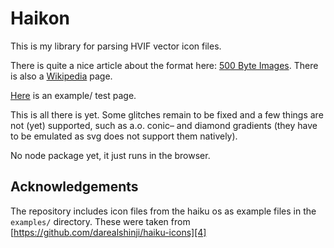 Haikon
======

This is my library for parsing HVIF vector icon files. 

There is quite a nice article about the format here: [500 Byte Images][2]. There is also a [Wikipedia][3] page.

[Here][1] is an example/ test page. 

This is all there is yet. Some glitches remain to be fixed and a few things are not (yet) supported, such as a.o. conic– and diamond gradients (they have to be emulated as svg does not support them natively). 

No node package yet, it just runs in the browser. 

[1]: https://alwinb.github.io/haikon-js/
[2]: http://blog.leahhanson.us/post/recursecenter2016/haiku_icons.html
[3]: https://en.wikipedia.org/wiki/Haiku_Vector_Icon_Format


Acknowledgements
--------------------------

The repository includes icon files from the haiku os as example files in the `examples/` directory. These were taken from [https://github.com/darealshinji/haiku-icons][4]

[4]: https://github.com/darealshinji/haiku-icons


